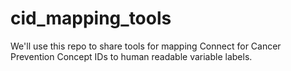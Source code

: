 # cid_mapping_tools
We'll use this repo to share tools for mapping Connect for Cancer Prevention Concept IDs to human readable variable labels.
